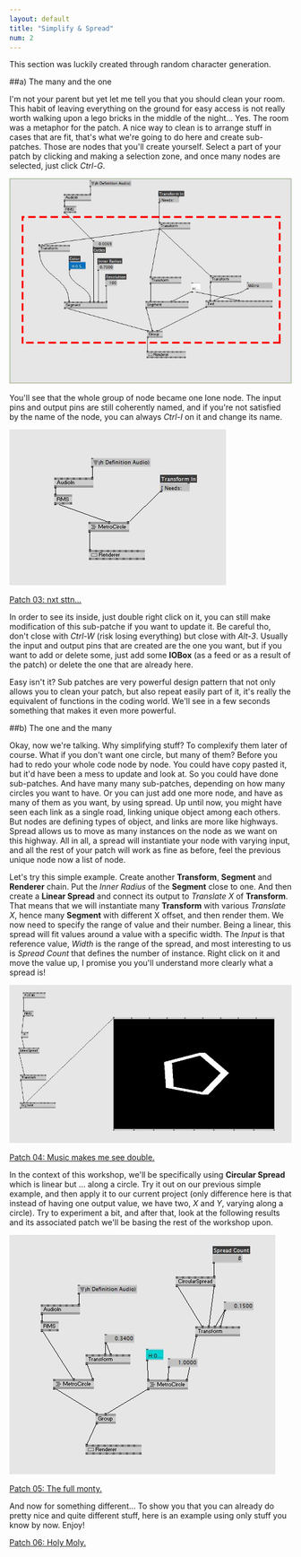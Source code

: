 ```yaml
---
layout: default
title: "Simplify & Spread"
num: 2
---
```


This section was luckily created through random character generation. 

##a) The many and the one

I'm not your parent but yet let me tell you that you should clean your room. This habit of leaving everything on the ground for easy access is not really worth walking upon a lego bricks in the middle of the night... Yes. The room was a metaphor for the patch. A nice way to clean is to arrange stuff in cases that are fit, that's what we're going to do here and create sub-patches. Those are nodes that you'll create yourself. Select a part of your patch by clicking and making a selection zone, and once many nodes are selected, just click *Ctrl-G*.

![](assets/Ex04-01.JPG)

You'll see that the whole group of node became one lone node. The input pins and output pins are still coherently named, and if you're not satisfied by the name of the node, you can always *Ctrl-I* on it and change its name.

![](assets/Ex04-03.JPG)

[Patch 03: nxt sttn...](assets/Ex04.v4p)

In order to see its inside, just double right click on it, you can still make modification of this sub-patche if you want to update it. Be careful tho, don't close with *Ctrl-W* (risk losing everything) but close with *Alt-3*. Usually the input and output pins that are created are the one you want, but if you want to add or delete some, just add some **IOBox** (as a feed or as a result of the patch) or delete the one that are already here.

Easy isn't it? Sub patches are very powerful design pattern that not only allows you to clean your patch, but also repeat easily part of it, it's really the equivalent of functions in the coding world. We'll see in a few seconds something that makes it even more powerful.

##b) The one and the many

Okay, now we're talking. Why simplifying stuff? To complexify them later of course. What if you don't want one circle, but many of them? Before you had to redo your whole code node by node. You could have copy pasted it, but it'd have been a mess to update and look at. So you could have done sub-patches. And have many many sub-patches, depending on how many circles you want to have. Or you can just add one more node, and have as many of them as you want, by using spread. Up until now, you might have seen each link as a single road, linking unique object among each others. But nodes are defining types of object, and links are more like highways. Spread allows us to move as many instances on the node as we want on this highway. All in all, a spread will instantiate your node with varying input, and all the rest of your patch will work as fine as before, feel the previous unique node now a list of node.

Let's try this simple example. Create another **Transform**, **Segment** and **Renderer** chain. Put the *Inner Radius* of the **Segment** close to one. And then create a **Linear Spread** and connect its output to *Translate X* of **Transform**. That means that we will instantiate many **Transform** with various *Translate X*, hence many **Segment** with different X offset, and then render them. We now need to specify the range of value and their number. Being a linear, this spread will fit values around a value with a specific width. The *Input* is that reference value, *Width* is the range of the spread, and most interesting to us is *Spread Count* that defines the number of instance. Right click on it and move the value up, I promise you you'll understand more clearly what a spread is! 

![](assets/Ex04_r.JPG)

[Patch 04: Music makes me see double.](assets/Ex04_r1.v4p)

In the context of this workshop, we'll be specifically using **Circular Spread** which is linear but ... along a circle. Try it out on our previous simple example, and then apply it to our current project (only difference here is that instead of having one output value, we have two, *X* and *Y*, varying along a circle). Try to experiment a bit, and after that, look at the following results and its associated patch we'll be basing the rest of the workshop upon.

![](assets/Ex04-04.JPG)

[Patch 05: The full monty.](assets/Ex04_01.v4p)


And now for something different... To show you that you can already do pretty nice and quite different stuff, here is an example using only stuff you know by now. Enjoy!

[Patch 06: Holy Moly.](assets/Ex04_01.v4p)

